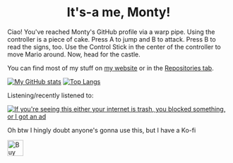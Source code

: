 <h1 align=center>It's-a me, Monty!</h1>



Ciao! You've reached Monty's GitHub profile via a warp pipe. Using the controller is a piece of cake. Press A to jump and B to attack. Press B to read the signs, too. Use the Control Stick in the center of the controller to move Mario around. Now, head for the castle.

You can find most of my stuff on [my website](https://www.monty.ga/) or in the [Repositories tab](https://github.com/montylion?tab=repositories).

[![My GitHub stats](https://github-readme-stats.vercel.app/api?username=montylion&show_icons=true&count_private=true&include_all_commits=true&theme=shades-of-purple&hide_border=true&custom_title=My%20sad%20and%20disappointing%20GitHub%20Stats)](https://github.com/montylion?tab=repositories)
[![Top Langs](https://github-readme-stats.vercel.app/api/top-langs/?username=montylion&b&layout=compact&theme=shades-of-purple&hide_border=true&custom_title=I%27m%20sorry,%20it%27s%20JavaScript)](https://github.com/montylion?tab=repositories&q=&type=&language=javascript&sort=)


Listening/recently listened to:

[![If you're seeing this either your internet is trash, you blocked something, or I got an ad](https://spotify-github-profile.vercel.app/api/view.svg?uid=hpf4k9mlfq4fv7wm9pdjbbl1i&cover_image=true&theme=default)](https://spotify-github-profile.vercel.app/api/view?uid=hpf4k9mlfq4fv7wm9pdjbbl1i&redirect=true)


Oh btw I hingly doubt anyone's gonna use this, but I have a Ko-fi

<a href='https://ko-fi.com/montylion' target='_blank'><img height='36' style='border:0px;height:36px;' src='https://cdn.ko-fi.com/cdn/kofi5.png?v=2' border='0' alt='Buy Me a Coffee at ko-fi.com' /></a>
